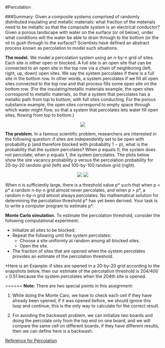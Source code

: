 #Percolation

###Summary:
Given a composite systems comprised of randomly distributed insulating and metallic materials: what fraction of the materials need to be metallic so that the composite system is an electrical conductor? Given a porous landscape with water on the surface (or oil below), under what conditions will the water be able to drain through to the bottom (or the oil to gush through to the surface)? Scientists have defined an abstract process known as percolation to model such situations.

**The model.** We model a percolation system using an n-by-n grid of sites. Each site is either open or blocked. A full site is an open site that can be connected to an open site in the top row via a chain of neighboring (left, right, up, down) open sites. We say the system percolates if there is a full site in the bottom row. In other words, a system percolates if we fill all open sites connected to the top row and that process fills some open site on the bottom row. (For the insulating/metallic materials example, the open sites correspond to metallic materials, so that a system that percolates has a metallic path from top to bottom, with full sites conducting. For the porous substance example, the open sites correspond to empty space through which water might flow, so that a system that percolates lets water fill open sites, flowing from top to bottom.)

<p align = center>
<img src =http://www.cs.princeton.edu/courses/archive/fall16/cos226/assignments/percolates.png>
</p>

**The problem.** In a famous scientific problem, researchers are interested in the following question: if sites are independently set to be open with probability p (and therefore blocked with probability 1 − p), what is the probability that the system percolates? When p equals 0, the system does not percolate; when p equals 1, the system percolates. The plots below show the site vacancy probability p versus the percolation probability for 20-by-20 random grid (left) and 100-by-100 random grid (right). 

<p align = center>
<img src =http://www.cs.princeton.edu/courses/archive/fall16/cos226/assignments/percolation-threshold20.png>        <img src =http://www.cs.princeton.edu/courses/archive/fall16/cos226/assignments/percolation-threshold100.png>
</p>
When n is sufficiently large, there is a threshold value p* such that when p < p* a random n-by-n grid almost never percolates, and when p > p*, a random n-by-n grid almost always percolates. No mathematical solution for determining the percolation threshold p* has yet been derived. Your task is to write a computer program to estimate p*.


**Monte Carlo simulation.** To estimate the percolation threshold, consider the following computational experiment:

+ Initialize all sites to be blocked.
+ Repeat the following until the system percolates:
  + Choose a site uniformly at random among all blocked sites.
  + Open the site.
+ The fraction of sites that are opened when the system percolates provides an estimate of the percolation threshold.

*Here is an Example: if sites are opened in a 20-by-20 grid according to the snapshots below, then our estimate of the percolation threshold is 204/400 = 0.51 because the system percolates when the 204th site is opened.






======
**Note:** There are two special points in this assignment:

1. While doing the Monte Caro, we have to check each cell if they have already been opened, if it was opened before, we should ignore this loop and continue, this is the only way to calculate for the correct result.

2. For avoiding the backwash problem, we can initialize two boards and doing the percolate only from the top end on one board, and we will compare the same cell on different boards, if they have different results, then we can define here is a backwash.


[Reference for Percolation](http://introcs.cs.princeton.edu/python/24percolation/)
